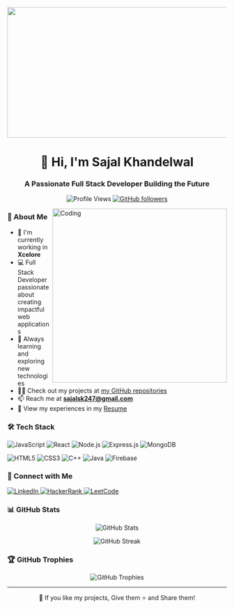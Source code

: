 <div align="center">
 
  
<img align="" alt="Coding" height="300" width="1300" src="https://c4.wallpaperflare.com/wallpaper/435/542/549/javascript-google-node-js-html-microsoft-visual-studio-hd-wallpaper-preview.jpg">
</div>

<h1 align="center">👋 Hi, I'm Sajal Khandelwal</h1>
<h3 align="center">A Passionate Full Stack Developer Building the Future</h3>

<p align="center">
  <img src="https://komarev.com/ghpvc/?username=sajalsk&label=Profile%20views&color=0e75b6&style=flat" alt="Profile Views" />
  <a href="https://github.com/Sajalsk?tab=followers">
    <img src="https://img.shields.io/github/followers/Sajalsk?label=Followers&style=social" alt="GitHub followers" />
  </a>
</p>

<img align="right" alt="Coding" width="400" src="https://camo.githubusercontent.com/5ddf73ad3a205111cf8c686f687fc216c2946a75005718c8da5b837ad9de78c9/68747470733a2f2f7468756d62732e6766796361742e636f6d2f4576696c4e657874446576696c666973682d736d616c6c2e676966">

### 🚀 About Me

- 🔭 I'm currently working in **Xcelore**
- 💻 Full Stack Developer passionate about creating impactful web applications
- 🌱 Always learning and exploring new technologies
- 👨‍💻 Check out my projects at [my GitHub repositories](https://github.com/Sajalsk?tab=repositories)
- 📫 Reach me at **sajalsk247@gmail.com**
- 📄 View my experiences in my [Resume](https://drive.google.com/file/d/14F2sKbrTPCaRwPv_KpenngFYyTCbaXiF/view?usp=drive_link)

### 🛠️ Tech Stack

<p align="left">
<img src="https://img.shields.io/badge/javascript-%23323330.svg?style=for-the-badge&logo=javascript&logoColor=%23F7DF1E" alt="JavaScript"/>
<img src="https://img.shields.io/badge/react-%2320232a.svg?style=for-the-badge&logo=react&logoColor=%2361DAFB" alt="React"/>
<img src="https://img.shields.io/badge/node.js-6DA55F?style=for-the-badge&logo=node.js&logoColor=white" alt="Node.js"/>
<img src="https://img.shields.io/badge/express.js-%23404d59.svg?style=for-the-badge&logo=express&logoColor=%2361DAFB" alt="Express.js"/>
<img src="https://img.shields.io/badge/MongoDB-%234ea94b.svg?style=for-the-badge&logo=mongodb&logoColor=white" alt="MongoDB"/>
</p>

<p align="left">
<img src="https://img.shields.io/badge/html5-%23E34F26.svg?style=for-the-badge&logo=html5&logoColor=white" alt="HTML5"/>
<img src="https://img.shields.io/badge/css3-%231572B6.svg?style=for-the-badge&logo=css3&logoColor=white" alt="CSS3"/>
<img src="https://img.shields.io/badge/c++-%2300599C.svg?style=for-the-badge&logo=c%2B%2B&logoColor=white" alt="C++"/>
<img src="https://img.shields.io/badge/java-%23ED8B00.svg?style=for-the-badge&logo=openjdk&logoColor=white" alt="Java"/>
<img src="https://img.shields.io/badge/firebase-%23039BE5.svg?style=for-the-badge&logo=firebase" alt="Firebase"/>
</p>

### 🤝 Connect with Me

<p align="left">
<a href="https://www.linkedin.com/in/sajal-khandelwal-86552220a/" target="_blank">
  <img src="https://img.shields.io/badge/linkedin-%230077B5.svg?style=for-the-badge&logo=linkedin&logoColor=white" alt="LinkedIn"/>
</a>
<a href="https://www.hackerrank.com/sajalsk" target="_blank">
  <img src="https://img.shields.io/badge/-Hackerrank-2EC866?style=for-the-badge&logo=HackerRank&logoColor=white" alt="HackerRank"/>
</a>
<a href="https://www.leetcode.com/sajalsk01" target="_blank">
  <img src="https://img.shields.io/badge/LeetCode-000000?style=for-the-badge&logo=LeetCode&logoColor=#d16c06" alt="LeetCode"/>
</a>
</p>

### 📊 GitHub Stats

<p align="center">
  <img src="https://github-readme-stats.vercel.app/api?username=sajalsk&show_icons=true&theme=radical" alt="GitHub Stats" />
</p>

<p align="center">
  <img src="https://github-readme-streak-stats.herokuapp.com/?user=sajalsk&theme=radical" alt="GitHub Streak" />
</p>

### 🏆 GitHub Trophies

<p align="center">
  <img src="https://github-profile-trophy.vercel.app/?username=sajalsk&theme=radical&no-frame=false&no-bg=true&margin-w=4" alt="GitHub Trophies"/>
</p>

---

<p align="center">💙 If you like my projects, Give them ⭐ and Share them!</p>
